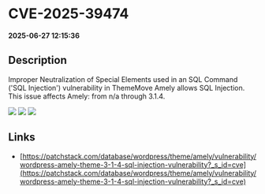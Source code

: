 # CVE-2025-39474

**2025-06-27 12:15:36**

## Description
Improper Neutralization of Special Elements used in an SQL Command ('SQL Injection') vulnerability in ThemeMove Amely allows SQL Injection. This issue affects Amely: from n/a through 3.1.4.

![](https://img.shields.io/static/v1?label=Score&message=9.3&color=red)
![](https://img.shields.io/static/v1?label=Severity&message=CRITICAL&color=red)
![](https://img.shields.io/static/v1?label=CWE&message=SQL&color=green)

## Links
- [https://patchstack.com/database/wordpress/theme/amely/vulnerability/wordpress-amely-theme-3-1-4-sql-injection-vulnerability?_s_id=cve](https://patchstack.com/database/wordpress/theme/amely/vulnerability/wordpress-amely-theme-3-1-4-sql-injection-vulnerability?_s_id=cve)

